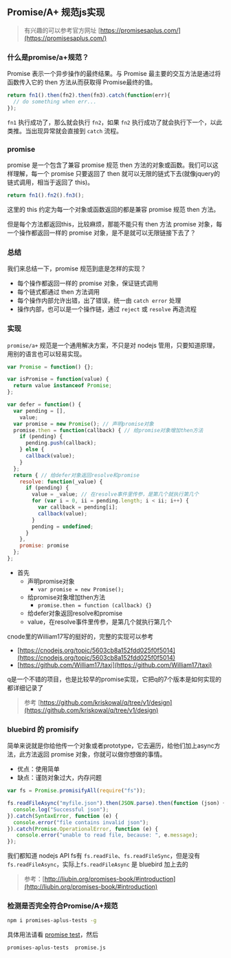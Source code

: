 ## Promise/A+ 规范js实现

> 有兴趣的可以参考官方网址 [https://promisesaplus.com/](https://promisesaplus.com/)

### 什么是promise/a+规范？

Promise 表示一个异步操作的最终结果。与 Promise 最主要的交互方法是通过将函数传入它的 then 方法从而获取得 Promise最终的值。

```js
return fn1().then(fn2).then(fn3).catch(function(err){
  // do something when err...
});
```

`fn1` 执行成功了，那么就会执行 `fn2`，如果 `fn2` 执行成功了就会执行下一个，以此类推。当出现异常就会直接到 `catch` 流程。

### promise

promise 是一个包含了兼容 promise 规范 then 方法的对象或函数。我们可以这样理解，每一个 promise 只要返回了 then 就可以无限的链式下去(就像jquery的链式调用，相当于返回了 this)。

```js
return fn1().fn2().fn3();
```

这里的 this 约定为每一个对象或函数返回的都是兼容 promise 规范 then 方法。

但是每个方法都返回this，比较麻烦，那能不能只有 then 方法 promise 对象，每一个操作都返回一样的 promise 对象，是不是就可以无限链接下去了？

### 总结

我们来总结一下，promise 规范到底是怎样的实现？

- 每个操作都返回一样的 promise 对象，保证链式调用
- 每个链式都通过 then 方法调用
- 每个操作内部允许出错，出了错误，统一由 `catch error` 处理
- 操作内部，也可以是一个操作链，通过 `reject` 或 `resolve` 再造流程

### 实现

`promise/a+` 规范是一个通用解决方案，不只是对 nodejs 管用，只要知道原理，用别的语言也可以轻易实现。

```js
var Promise = function() {};

var isPromise = function(value) {
  return value instanceof Promise;
};

var defer = function() {
  var pending = [],
    value;
  var promise = new Promise(); // 声明promise对象
  promise.then = function(callback) { // 给promise对象增加then方法
    if (pending) {
      pending.push(callback);
    } else {
      callback(value);
    }
  };
  return { // 给defer对象返回resolve和promise
    resolve: function(_value) {
      if (pending) {
        value = _value; // 在resolve事件里传参，是第几个就执行第几个
        for (var i = 0, ii = pending.length; i < ii; i++) {
          var callback = pending[i];
          callback(value);
        }
        pending = undefined;
      }
    },
    promise: promise
  };
};
```

- 首先
  - 声明promise对象
    - `var promise = new Promise();`
  - 给promise对象增加then方法
    - `promise.then = function (callback) {}`
  - 给defer对象返回resolve和promise
  - value，在resolve事件里传参，是第几个就执行第几个

cnode里的William17写的挺好的，完整的实现可以参考

- [https://cnodejs.org/topic/5603cb8a152fdd025f0f5014](https://cnodejs.org/topic/5603cb8a152fdd025f0f5014)
- [https://github.com/William17/taxi](https://github.com/William17/taxi)

q是一个不错的项目，也是比较早的promise实现，它把q的7个版本是如何实现的都详细记录了

> 参考 [https://github.com/kriskowal/q/tree/v1/design](https://github.com/kriskowal/q/tree/v1/design)

### bluebird 的 promisify

简单来说就是你给他传一个对象或者prototype，它去遍历，给他们加上async方法，此方法返回 promise 对象，你就可以做你想做的事情。

- 优点：使用简单
- 缺点：谨防对象过大，内存问题

```js
var fs = Promise.promisifyAll(require("fs"));

fs.readFileAsync("myfile.json").then(JSON.parse).then(function (json) {
  console.log("Successful json");
}).catch(SyntaxError, function (e) {
  console.error("file contains invalid json");
}).catch(Promise.OperationalError, function (e) {
   console.error("unable to read file, because: ", e.message);
});
```

我们都知道 nodejs API fs有 `fs.readFile`、`fs.readFileSync`，但是没有 `fs.readFileAsync`，实际上`fs.readFileAsync` 是 bluebird 加上去的

> 参考：[http://liubin.org/promises-book/#introduction](http://liubin.org/promises-book/#introduction)

### 检测是否完全符合Promise/A+规范

```sh
npm i promises-aplus-tests -g
```

具体用法请看 [promise test](https://github.com/promises-aplus/promises-tests)，然后

```sh
promises-aplus-tests  promise.js
```